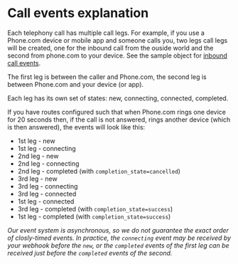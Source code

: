 # Call events explanation

Each telephony call has multiple call legs. For example, if you use a Phone.com device or mobile app and someone calls you, two legs call legs will be created, one for the inbound call from the ouside world and the second from phone.com to your device. See the sample object for [inbound call events](./../events-examples/inbound-call-to-device).

The first leg is between the caller and Phone.com, the second leg is between Phone.com and your device (or app).

Each leg has its own set of states: new, connecting, connected, completed.

If you have routes configured such that when Phone.com rings one device for 20 seconds then, if the call is not answered, rings another device (which is then answered), the events will look like this:

* 1st leg - new
* 1st leg - connecting
* 2nd leg - new
* 2nd leg - connecting
* 2nd leg - completed (with `completion_state=cancelled`)
* 3rd leg - new
* 3rd leg - connecting
* 3rd leg - connected
* 1st leg - connected
* 3rd leg - completed (with `completion_state=success`)
* 1st leg - completed (with `completion_state=success`)

_Our event system is asynchronous, so we do not guarantee the exact order of closly-timed events. In practice, the `connecting` event may be received by your webhook before the `new`, or the `completed` events of the first leg can be received just before the `completed` events of the second._
